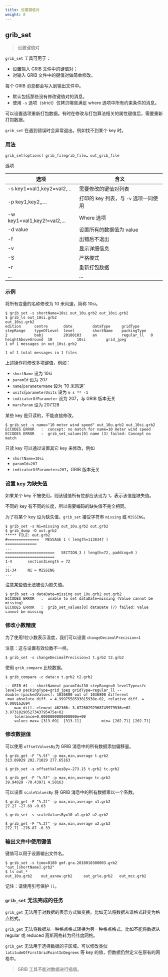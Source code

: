 ```yaml
---
title: 设置键值对
weight: 8
---
```


## grib_set

> 设置键值对

`grib_set` 工具可用于：

- 设置输入 GRIB 文件中的键值对；
- 对输入 GRIB 文件中的键值对做简单修改。

每个 GRIB 消息都会写入到输出文件中。

- 默认包括那些没有修改键值对的消息。
- 使用 `-s` 选项（strict）仅拷贝哪些满足 where 选项中所有约束条件的消息。

可以设置选项重新打包数据。有时在修改与打包算法相关的属性键值后，需要重新打包数据。

`grib_set` 在遇到错误时会异常退出。例如找不到某个 key 时。

### 用法

```
grib_set[options] grib_filegrib_file… out_grib_file
```

选项

选项 | 含义
---|---
-s key1=val1,key2=val2,… | 需要修改的键值对列表
-p key1,key2,,… | 打印的 key 列表，与 `-v` 选项一同使用
-w key1=val1,key2!=val2,… | Where 选项
-d value | 设置所有的数据值为 value
-f | 出错后不退出
-v | 显示详细信息
-S | 严格模式
-r | 重新打包数据
... | ...

### 示例

将所有变量的名称修改为 10 米风速，简称 10si。

```
$ grib_set -s shortName=10si out_10u.grb2 out_10si.grb2
$ grib_ls out_10si.grb2 
out_10si.grb2
edition      centre       date         dataType     gridType     stepRange    typeOfLevel  level        shortName    packingType  
2            babj         20180103     an           regular_ll   0            heightAboveGround  10           10si         grid_jpeg   
1 of 1 messages in out_10si.grb2

1 of 1 total messages in 1 files
```

上述操作将修改多项键值，例如：

- `shortName` 设为 10si
- `paramId` 设为 207
- `name`/`parameterName` 设为 ‘10 米风速’
- `units`/`parameterUnits` 设为 `m s ** -1`
- `indicatorOfParameter` 设为 207，与 GRIB 版本无关
- `marsParam` 设为 207.128

某些 key 是只读的，不能直接修改。

```
$ grib_set -s name="10 meter wind speed" out_10u.grb2 out_10si.grb2
ECCODES ERROR   :  concept: no match for name=10 meter wind speed
ECCODES ERROR   :  grib_set_values[0] name (3) failed: Concept no match
```

只读 key 可以通过设置其它 key 来修改，例如

- `shortName=10si`
- `paramId=207`
- `indicatorOfParameter=207`，GRIB 版本无关

### 设置 key 为缺失值

如果某个 key 不被使用，则该键值所有位都应该设为 1，表示该值是缺失值。

不同的 key 有不同的长度，所以需要编码的缺失值不完全相同。

为了将某个 key 设为缺失值，`grib_set` 接受字符串 `missing` 或 `MISSING`。

```
$ grib_set -s Ni=missing out_10u.grb2 out.grb2
$ grib_dump -O out.grb2
***** FILE: out.grb2 
#==============   MESSAGE 1 ( length=1138347 )             ==============
...
======================   SECTION_3 ( length=72, padding=0 )    ======================
1-4       section3Length = 72
...
31-34     Ni = MISSING
...
```

注意某些值无法被设为缺失值。

```
$ grib_set -s dataDate=missing out_10u.grb2 out.grb2
ECCODES ERROR   :  unable to set dataDate=missing (Value cannot be missing)
ECCODES ERROR   :  grib_set_values[0] dataDate (7) failed: Value cannot be missing
```

### 修改小数精度

为了使用1位小数表示温度，我们可以设置 `changeDecimalPrecision=1`

注意：这与设置有效位数不一样。

```
$ grib_set -s changeDecimalPrecision=1 t.grb2 t2.grb2
```

使用 `grib_compare` 比较数据。

```
$ grib_compare -c data:n t.grb2 t2.grb2 

-- GRIB #1 -- shortName=t paramId=130 stepRange=0 levelType=sfc level=0 packingType=grid_jpeg gridType=regular_ll --
double [packedValues]: 1036800 out of 1036800 different
 max absolute diff. = 4.9997558593815938e-02, relative diff. = 0.000162694
	max diff. element 462366: 3.07260292968749979536e+02 3.07310290527343795475e+02
	tolerance=0.0000000000000000e+00
	values max= [313.09]  [313.11]         min= [202.71] [202.71]
```

### 修改数据值

可以使用 `offsetValuesBy`为 GRIB 消息中的所有数据添加偏移量。

```
$ grib_get -F "%.5f" -p max,min,average t.grb2
313.09029 202.71029 277.65163

$ grib_set -s offsetValuesBy=-273.15 t.grb2 tc.grb2

$ grib_get -F "%.5f" -p max,min,average tc.grb2
39.94029 -70.43971 4.50163
```

可以设置 `scaleValuesBy` 将 GRIB 消息中的所有数据乘以一个系数。

```
$ grib_get -F "%.2f" -p max,min,average u1.grb2
27.27 -27.69 -0.03

$ grib_set -s scaleValuesBy=10 u1.grb2 u2.grb2

$ grib_get -F "%.2f" -p max,min,average u2.grb2
272.71 -276.87 -0.33
```

### 输出文件中使用键值

键值可以用于设置输出文件名。

```
$ grib_set -s time=0180 gmf.gra.2018010300003.grb2 "out_[shortName].grb2"
$ ls out_*
out_10u.grb2    out_asnow.grb2     out_grle.grb2   out_mcc.grb2
```

记住：请使用引号保护 `[]`。

### `grib_set` 无法完成的任务

`grib_get` 无法用于对数据的表示方式做变换。比如无法将数据从谱格式转变为格点格式。

`grib_get` 无法将数据从一种格点格式转换为另一种格点格式。比如不能将数据从 regular 或 reduced 高斯网格转为经纬度网格。

`grib_get` 无法用于选择数据的子区域。可以修改类似 `latitudeOfFirstGridPointInDegrees` 等 key 的值，但数据仍然定义在原有的网格中。

> GRIB 工具不能对数据进行插值。

